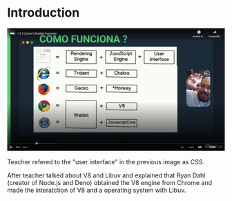 # Introduction

![Engines](images/engines.png)

Teacher refered to the "user interface" in the previous image as CSS.

After teacher talked about V8 and Libuv and explained that Ryan Dahl (creator of Node.js and Deno) obtained the V8 engine from Chrome and made the interatction of V8 and a operating system with Libuv.
